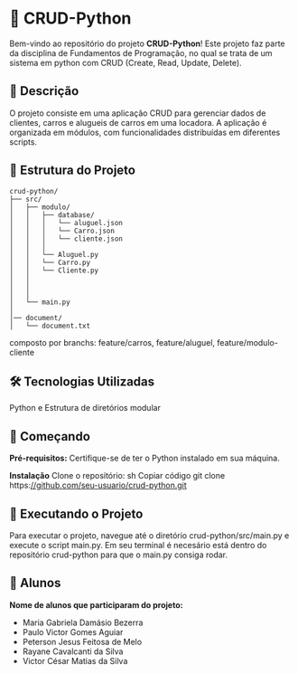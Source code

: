 # 🚀 CRUD-Python

Bem-vindo ao repositório do projeto **CRUD-Python**! Este projeto faz parte da disciplina de Fundamentos de Programação, no qual se trata de um sistema em python com CRUD (Create, Read, Update, Delete). 

## 📜 Descrição
O projeto consiste em uma aplicação CRUD para gerenciar dados de clientes, carros e alugueis de carros em uma locadora. A aplicação é organizada em módulos, com funcionalidades distribuídas em diferentes scripts.

## 📁 Estrutura do Projeto

```plaintext
crud-python/
├── src/
│   ├── modulo/
│   │   ├── database/
│   │   │   └── aluguel.json
│   │   │   └── Carro.json
│   │   │   └── cliente.json
│   │   │
│   │   └── Aluguel.py
│   │   └── Carro.py
│   │   └── Cliente.py
│   │       
│   │      
│   │       
│   └── main.py
│
│── document/
│   └── document.txt
```
composto por branchs: feature/carros, feature/aluguel, feature/modulo-cliente

## 🛠️ Tecnologias Utilizadas
Python e
Estrutura de diretórios modular

## 🚀 Começando
**Pré-requisitos:**
Certifique-se de ter o Python instalado em sua máquina.

**Instalação**
Clone o repositório:
sh
Copiar código
git clone https:[//github.com/seu-usuario/crud-python.git
](https://github.com/Rayane32/locadora.git)
## 🚀 Executando o Projeto
Para executar o projeto, navegue até o diretório crud-python/src/main.py e execute o script main.py.
Em seu terminal é necesário está dentro do repositório crud-python para que o main.py consiga rodar.

## 👥 Alunos
**Nome de alunos que participaram do projeto:**
- Maria Gabriela Damásio Bezerra
- Paulo Victor Gomes Aguiar
- Peterson Jesus Feitosa de Melo
- Rayane Cavalcanti da Silva
- Victor César Matias da Silva

  
